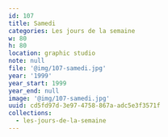 ```yaml
---
id: 107
title: Samedi
categories: Les jours de la semaine
w: 80
h: 80
location: graphic studio
note: null
file: '@img/107-samedi.jpg'
year: '1999'
year_start: 1999
year_end: null
image: '@img/107-samedi.jpg'
uuid: cd5fd97d-3e97-4758-867a-adc5e3f3571f
collections:
  - les-jours-de-la-semaine
---
```


